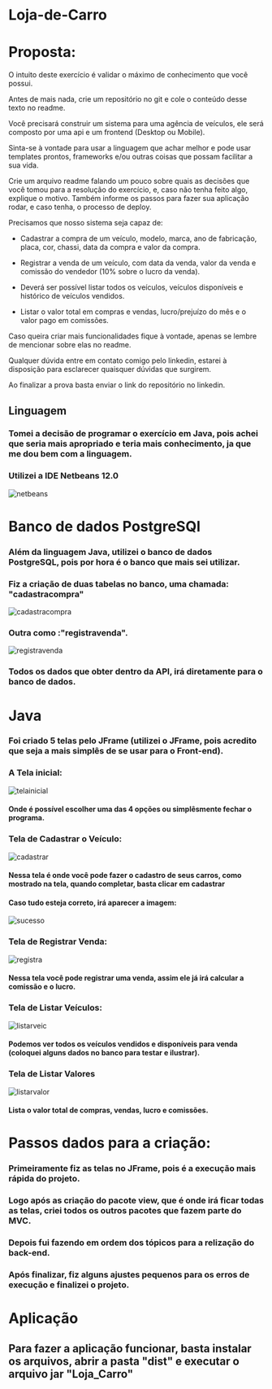 # Loja-de-Carro

# Proposta:
O intuito deste exercício é validar o máximo de conhecimento que você possui.

Antes de mais nada, crie um repositório no git e cole o conteúdo desse texto no readme.

Você precisará construir um sistema para uma agência de veículos, ele será composto por uma api e um frontend (Desktop ou Mobile).

Sinta-se à vontade para usar a linguagem que achar melhor e pode usar templates prontos, frameworks e/ou outras coisas que possam facilitar a sua vida.

Crie um arquivo readme falando um pouco sobre quais as decisões que você tomou para a resolução do exercício, e, caso não tenha feito algo, explique o motivo. Também informe os passos para fazer sua aplicação rodar, e caso tenha, o processo de deploy.

Precisamos que nosso sistema seja capaz de:

- Cadastrar a compra de um veículo, modelo, marca, ano de fabricação, placa, cor, chassi, data da compra e valor da compra.

- Registrar a venda de um veículo, com data da venda, valor da venda e comissão do vendedor (10% sobre o lucro da venda).

- Deverá ser possível listar todos os veículos, veículos disponíveis e histórico de veículos vendidos.

- Listar o valor total em compras e vendas, lucro/prejuízo do mês e o valor pago em comissões.

Caso queira criar mais funcionalidades fique à vontade, apenas se lembre de mencionar sobre elas no readme.

Qualquer dúvida entre em contato comigo pelo linkedin, estarei à disposição para esclarecer quaisquer dúvidas que surgirem.

Ao finalizar a prova basta enviar o link do repositório no linkedin.

## Linguagem

### Tomei a decisão de programar o exercício em Java, pois achei que seria mais apropriado e teria mais conhecimento, ja que me dou bem com a linguagem.
### Utilizei a IDE Netbeans 12.0
![netbeans](https://user-images.githubusercontent.com/35739467/123696391-178ccd00-d832-11eb-8925-9ed2fe074784.png)


# Banco de dados PostgreSQl

### Além da linguagem Java, utilizei o banco de dados PostgreSQL, pois por hora é o banco que mais sei utilizar.

### Fiz a criação de duas tabelas no banco, uma chamada: "cadastracompra" 
![cadastracompra](https://user-images.githubusercontent.com/35739467/123695909-84539780-d831-11eb-946f-d6ec1d7d903a.png)
### Outra como :"registravenda".
![registravenda](https://user-images.githubusercontent.com/35739467/123695913-8584c480-d831-11eb-99fd-7b3de0a4e4bd.png)

### Todos os dados que obter dentro da API, irá diretamente para o banco de dados.

# Java

### Foi criado 5 telas pelo JFrame (utilizei o JFrame, pois acredito que seja a mais simplês de se usar para o Front-end).
### A Tela inicial:
![telainicial](https://user-images.githubusercontent.com/35739467/123697139-ef519e00-d832-11eb-9a7d-829a40be5d84.png)
#### Onde é possível escolher uma das 4 opções ou simplêsmente fechar o programa.

### Tela de Cadastrar o Veículo:
![cadastrar](https://user-images.githubusercontent.com/35739467/123697341-2d4ec200-d833-11eb-9d43-2100149ff979.png)
#### Nessa tela é onde você pode fazer o cadastro de seus carros, como mostrado na tela, quando completar, basta clicar em cadastrar
#### Caso tudo esteja correto, irá aparecer a imagem:
![sucesso](https://user-images.githubusercontent.com/35739467/123697589-76067b00-d833-11eb-876f-cd6cdcab511a.png)

### Tela de Registrar Venda:
![registra](https://user-images.githubusercontent.com/35739467/123697696-95050d00-d833-11eb-974d-0e66f840e32f.png)
#### Nessa tela você pode registrar uma venda, assim ele já irá calcular a comissão e o lucro.

### Tela de Listar Veículos:
![listarveic](https://user-images.githubusercontent.com/35739467/123698304-6a678400-d834-11eb-9d7d-2a79efbe3bee.png)
#### Podemos ver todos os veículos vendidos e disponíveis para venda (coloquei alguns dados no banco para testar e ilustrar). 

### Tela de Listar Valores
![listarvalor](https://user-images.githubusercontent.com/35739467/123700118-6ccadd80-d836-11eb-971d-4924ff527268.png)
#### Lista o valor total de compras, vendas, lucro e comissões.

# Passos dados para a criação:

### Primeiramente fiz as telas no JFrame, pois é a execução mais rápida do projeto.
### Logo após as criação do pacote view, que é onde irá ficar todas as telas, criei todos os outros pacotes que fazem parte do MVC.
### Depois fui fazendo em ordem dos tópicos para a relização do back-end.
### Após finalizar, fiz alguns ajustes pequenos para os erros de execução e finalizei o projeto.

# Aplicação

## Para fazer a aplicação funcionar, basta instalar os arquivos, abrir a pasta "dist" e executar o arquivo jar "Loja_Carro"
